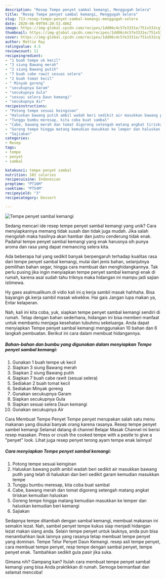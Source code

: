 ```yaml
---
description: "Resep Tempe penyet sambal kemangi, Menggugah Selera"
title: "Resep Tempe penyet sambal kemangi, Menggugah Selera"
slug: 713-resep-tempe-penyet-sambal-kemangi-menggugah-selera
date: 2020-06-09T04:20:53.486Z
image: https://img-global.cpcdn.com/recipes/1dd06c4c57e3331e/751x532cq70/tempe-penyet-sambal-kemangi-foto-resep-utama.jpg
thumbnail: https://img-global.cpcdn.com/recipes/1dd06c4c57e3331e/751x532cq70/tempe-penyet-sambal-kemangi-foto-resep-utama.jpg
cover: https://img-global.cpcdn.com/recipes/1dd06c4c57e3331e/751x532cq70/tempe-penyet-sambal-kemangi-foto-resep-utama.jpg
author: Mattie Ray
ratingvalue: 4.5
reviewcount: 11
recipeingredient:
- "1 buah tempe uk kecil"
- "3 siung Bawang merah"
- "2 siung Bawang putih"
- "7 buah cabe rawit sesuai selera"
- "2 buah tomat kecil"
- " Minyak goreng"
- "secukupnya Garam"
- "secukupnya Gula"
- "sesuai selera Daun kemangi"
- "secukupnya Air"
recipeinstructions:
- "Potong tempe sesuai keinginan"
- "Haluskan bawang putih ambil wadah beri sedikit air masukkan bawang putih yang telah di haluskan dan beri sedikit garam kemudian masukkan tempe"
- "Tunggu bumbu meresap, kita coba buat sambal"
- "Cabe, bawang merah dan tomat digoreng setengah matang angkat tiriskan kemudian haluskan"
- "Goreng tempe hingga matang kemudian masukkan ke lemper dan haluskan kemudian beri kemangi"
- "Sajiakan"
categories:
- Resep
tags:
- tempe
- penyet
- sambal

katakunci: tempe penyet sambal 
nutrition: 102 calories
recipecuisine: Indonesian
preptime: "PT16M"
cooktime: "PT54M"
recipeyield: "3"
recipecategory: Dessert

---
```



![Tempe penyet sambal kemangi](https://img-global.cpcdn.com/recipes/1dd06c4c57e3331e/751x532cq70/tempe-penyet-sambal-kemangi-foto-resep-utama.jpg)

Sedang mencari ide resep tempe penyet sambal kemangi yang unik? Cara menyiapkannya memang tidak susah dan tidak juga mudah. Jika salah mengolah maka hasilnya akan hambar dan justru cenderung tidak enak. Padahal tempe penyet sambal kemangi yang enak harusnya sih punya aroma dan rasa yang dapat memancing selera kita.

Ada beberapa hal yang sedikit banyak berpengaruh terhadap kualitas rasa dari tempe penyet sambal kemangi, mulai dari jenis bahan, selanjutnya pemilihan bahan segar, hingga cara membuat dan menghidangkannya. Tak perlu pusing jika ingin menyiapkan tempe penyet sambal kemangi enak di rumah, karena asal sudah tahu triknya maka hidangan ini mampu jadi sajian istimewa.

Hy gaes asalmualikum.di vidio kali ini.q kerja sambil masak hahhaha. Bisa bayangin gk.kerja sambil masak wkwkkw. Hai gais Jangan lupa makan ya, Entar kelaperan.


Nah, kali ini kita coba, yuk, siapkan tempe penyet sambal kemangi sendiri di rumah. Tetap dengan bahan sederhana, hidangan ini bisa memberi manfaat untuk membantu menjaga kesehatan tubuhmu sekeluarga. Anda dapat menyiapkan Tempe penyet sambal kemangi menggunakan 10 bahan dan 6 langkah pembuatan. Berikut ini cara dalam membuat hidangannya.

<!--inarticleads1-->

##### Bahan-bahan dan bumbu yang digunakan dalam menyiapkan Tempe penyet sambal kemangi:

1. Gunakan 1 buah tempe uk kecil
1. Siapkan 3 siung Bawang merah
1. Siapkan 2 siung Bawang putih
1. Siapkan 7 buah cabe rawit (sesuai selera)
1. Sediakan 2 buah tomat kecil
1. Sediakan  Minyak goreng
1. Gunakan secukupnya Garam
1. Siapkan secukupnya Gula
1. Siapkan sesuai selera Daun kemangi
1. Gunakan secukupnya Air


Cara Membuat Tempe Penyet Tempe penyet merupakan salah satu menu makanan yang disukai banyak orang karena rasanya. Resep tempe penyet sambel kemangi Selamat datang di channel Belajar Masak Channel ini berisi resep masakan. Press or crush the cooked tempe with a pestle to give a &#34;penyet&#34; look. Lihat juga resep penyet terong ayam tempe enak lainnya! 

<!--inarticleads2-->

##### Cara menyiapkan Tempe penyet sambal kemangi:

1. Potong tempe sesuai keinginan
1. Haluskan bawang putih ambil wadah beri sedikit air masukkan bawang putih yang telah di haluskan dan beri sedikit garam kemudian masukkan tempe
1. Tunggu bumbu meresap, kita coba buat sambal
1. Cabe, bawang merah dan tomat digoreng setengah matang angkat tiriskan kemudian haluskan
1. Goreng tempe hingga matang kemudian masukkan ke lemper dan haluskan kemudian beri kemangi
1. Sajiakan


Sedapnya tempe ditambah dengan sambal kemangi, membuat makanan ini semakin lezat. Nah, sambel penyet tempe kukus siap menjadi hidangan lezat makan siang anda. Selain tempe penyet untuk lauknya, anda pun bisa menambahkan lauk lainnya yang rasanya tetap membuat tempe penyet yang dominan. Tempe Telur Penyet Daun Kemangi. resep asli tempe penyet, cara membuat tempe penyet, resp tempe dengan sambal penyet, tempe penyet enak. Tambahkan sedikit gula pasir jika suka. 

Gimana nih? Gampang kan? Itulah cara membuat tempe penyet sambal kemangi yang bisa Anda praktikkan di rumah. Semoga bermanfaat dan selamat mencoba!
